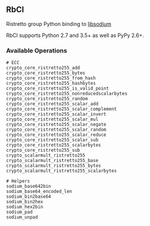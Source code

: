 ## RbCl

Ristretto group Python binding to [libsodium](https://github.com/jedisct1/libsodium)

RbCl supports Python 2.7 and 3.5+ as
well as PyPy 2.6+.

### Available Operations
```shell
# ECC
crypto_core_ristretto255_add
crypto_core_ristretto255_bytes
crypto_core_ristretto255_from_hash
crypto_core_ristretto255_hashbytes
crypto_core_ristretto255_is_valid_point
crypto_core_ristretto255_nonreducedscalarbytes
crypto_core_ristretto255_random
crypto_core_ristretto255_scalar_add
crypto_core_ristretto255_scalar_complement
crypto_core_ristretto255_scalar_invert
crypto_core_ristretto255_scalar_mul
crypto_core_ristretto255_scalar_negate
crypto_core_ristretto255_scalar_random
crypto_core_ristretto255_scalar_reduce
crypto_core_ristretto255_scalar_sub
crypto_core_ristretto255_scalarbytes
crypto_core_ristretto255_sub
crypto_scalarmult_ristretto255
crypto_scalarmult_ristretto255_base
crypto_scalarmult_ristretto255_bytes
crypto_scalarmult_ristretto255_scalarbytes

# Helpers
sodium_base642bin
sodium_base64_encoded_len
sodium_bin2base64
sodium_bin2hex
sodium_hex2bin
sodium_pad
sodium_unpad
```
